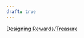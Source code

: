 ```yaml
---
draft: true
---
```


[Designing Rewards/Treasure](https://www.storytellingcollective.com/courses/dungeon-design-essentials-treasure)